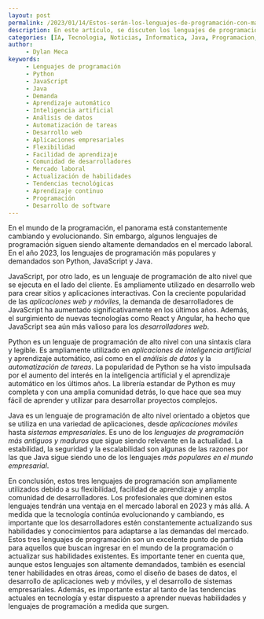 ```yaml
---
layout: post
permalink: /2023/01/14/Estos-serán-los-lenguajes-de-programación-con-más-demanda-en-2023.html
description: En este artículo, se discuten los lenguajes de programación más demandados en el año 2023; Python, JavaScript y Java. Se detallan las razones por las que estos lenguajes son populares y ampliamente utilizados en aplicaciones de inteligencia artificial, aprendizaje automático, análisis de datos, automatización de tareas, desarrollo web y desarrollo de aplicaciones empresariales. Además, se destaca la importancia de actualizar constantemente las habilidades de los desarrolladores para adaptarse a las demandas del mercado.
categories: [IA, Tecnologia, Noticias, Informatica, Java, Programacion, Python, Javascript]
author: 
     - Dylan Meca
keywords:
     - Lenguajes de programación
     - Python
     - JavaScript
     - Java
     - Demanda
     - Aprendizaje automático
     - Inteligencia artificial
     - Análisis de datos
     - Automatización de tareas
     - Desarrollo web
     - Aplicaciones empresariales
     - Flexibilidad
     - Facilidad de aprendizaje
     - Comunidad de desarrolladores
     - Mercado laboral
     - Actualización de habilidades
     - Tendencias tecnológicas
     - Aprendizaje continuo
     - Programación
     - Desarrollo de software
---
```


En el mundo de la programación, el panorama está constantemente cambiando y evolucionando. Sin embargo, algunos lenguajes de programación siguen siendo altamente demandados en el mercado laboral. En el año 2023, los lenguajes de programación más populares y demandados son Python, JavaScript y Java.

JavaScript, por otro lado, es un lenguaje de programación de alto nivel que se ejecuta en el lado del cliente. Es ampliamente utilizado en desarrollo web para crear sitios y aplicaciones interactivas. Con la creciente popularidad de las *aplicaciones web y móviles*, la demanda de desarrolladores de JavaScript ha aumentado significativamente en los últimos años. Además, el surgimiento de nuevas tecnologías como React y Angular, ha hecho que JavaScript sea aún más valioso para los *desarrolladores web*.

Python es un lenguaje de programación de alto nivel con una sintaxis clara y legible. Es ampliamente utilizado en *aplicaciones de inteligencia artificial* y aprendizaje automático, así como en el *análisis de datos* y la *automatización de tareas*. La popularidad de Python se ha visto impulsada por el aumento del interés en la inteligencia artificial y el aprendizaje automático en los últimos años. La librería estandar de Python es muy completa y con una amplia comunidad detrás, lo que hace que sea muy fácil de aprender y utilizar para desarrollar proyectos complejos.

Java es un lenguaje de programación de alto nivel orientado a objetos que se utiliza en una variedad de aplicaciones, desde *aplicaciones móviles* hasta *sistemas empresariales*. Es uno de los *lenguajes de programación más antiguos y maduros* que sigue siendo relevante en la actualidad. La estabilidad, la seguridad y la escalabilidad son algunas de las razones por las que Java sigue siendo uno de los lenguajes *más populares en el mundo empresarial*.

En conclusión, estos tres lenguajes de programación son ampliamente utilizados debido a su flexibilidad, facilidad de aprendizaje y amplia comunidad de desarrolladores. Los profesionales que dominen estos lenguajes tendrán una ventaja en el mercado laboral en 2023 y más allá. A medida que la tecnología continúa evolucionando y cambiando, es importante que los desarrolladores estén constantemente actualizando sus habilidades y conocimientos para adaptarse a las demandas del mercado. Estos tres lenguajes de programación son 
un excelente punto de partida para aquellos que buscan ingresar en el mundo de la programación o actualizar sus habilidades existentes. Es importante tener en cuenta que, aunque estos lenguajes son altamente demandados, también es esencial tener habilidades en otras áreas, como el diseño de bases de datos, el desarrollo de aplicaciones web y móviles, y el desarrollo de sistemas empresariales. Además, es importante estar al tanto de las tendencias actuales en tecnología y estar dispuesto a aprender nuevas habilidades y lenguajes de programación a medida que surgen.
